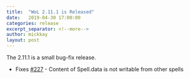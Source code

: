 ```yaml
---
title:  "WoL 2.11.1 is Released"
date:   2019-04-30 17:00:00
categories: release
excerpt_separator: <!--more-->
author: mickkay
layout: post
---
```

The 2.11.1 is a small bug-fix release.
<!--more-->
* Fixes [#227](https://github.com/wizards-of-lua/wizards-of-lua/issues/227) - Content of Spell.data is not writable from other spells
